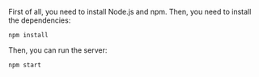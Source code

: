 First of all, you need to install Node.js and npm. Then, you need to install the dependencies:

    npm install

Then, you can run the server:

    npm start

